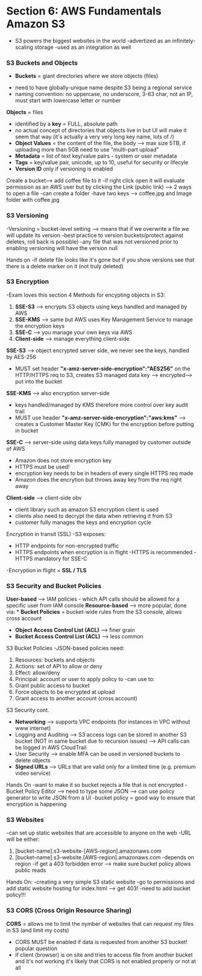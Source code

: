 # Section 6: AWS Fundamentals Amazon S3
- S3 powers the biggest websites in the world
-advertized as an infinitely-scaling storage
-used as an integration as well

### S3 Buckets and Objects 
- **Buckets** = giant directories where we store objects (files)
* need to have globally-unique name despite S3 being a regional service 
* naming convention: no uppercase, no underscore, 3-63 char, not an IP, must start with lowercase letter or number 

**Objects** = files 
* identified by a **key** = FULL, absolute path
* no actual concept of directories that objects live in but UI will make it seem that way (it's actually a very very long key name, lots of /)
* **Object Values** = the content of the file, the body --> max size 5TB, if uploading more than 5GB need to use "multi-part upload" 
* **Metadata** = list of text key/value pairs - system or user metadata
* **Tags** = key/value pair, unicode, up to 10, useful for security or lifecyle
* **Version ID** only if versioning is enabled

Create a bucket--> add coffee file to it
-if right click open it will evaluate permission as an AWS user but by clicking the Link (public link) --> 2 ways to open a file
-can create a folder
-have two keys --> coffee.jpg and Image folder with coffee.jpg

### S3 Versioning 
-Versioning = bucket-level setting --> means that if we overwrite a file we will update its version 
-best practice to version buckets(protect against deletes, roll back is possible)
-any file that was not versioned prior to enabling versioning will have the version null

Hands on
-if delete file looks like it's gone but if you show versions see that there is a delete marker on it (not truly deleted)

### S3 Encryption 
-Exam loves this section 
4 Methods for encypting objects in S3: 
1. **SSE-S3** --> encrypts S3 objects using keys handled and managed by AWS
1. **SSE-KMS** --> same but AWS uses Key Management Service to manage the encryption keys 
1. **SSE-C** --> you manage your own keys via AWS
1. **Client-side** --> manage everything client-side

**SSE-S3** --> object encrypted server side, we never see the keys, handled by AES-256
* MUST set header **"x-amz-server-side-encryption":"AES256"** on the HTTP/HTTPS req to S3, creates S3 managed data key --> encrypted--> put into the bucket

**SSE-KMS** --> also encryption server-side 
* keys handled/managed by KMS therefore more control over key audit trail
* MUST use header **"x-amz-server-side-encryption":"aws:kms"** --> creates a Customer Master Key (CMK) for the encryption before putting in bucket

**SSE-C** --> server-side using data keys fully managed by customer outside of AWS
* Amazon does not store encryption key 
* HTTPS must be used!
* encryption key needs to be in headers of every single HTTPS req made
* Amazon does the encrytion but throws away key from the req right away 

**Client-side** --> client-side obv 
* client library such as amazon S3 encryption client is used 
* clients also need to decrypt the data when retrieving it from S3 
* customer fully manages the keys and encryption cycle 

Encryption in transit (SSL)
-S3 exposes: 
* HTTP endpoints for non-encrypted traffic
* HTTPS endpoints when encryption is in flight 
-HTTPS is recommended
-HTTPS mandatory for SSE-C

-Encryption in flight = **SSL / TLS**

### S3 Security and Bucket Policies
**User-based** --> IAM policies - which API calls should be allowed for a specific user from IAM console
**Resource-based** --> more popular, done via: * **Bucket Policies** = bucket-wide rules from the S3 console, allows cross account 
* **Object Access Control List (ACL)** --> finer grain 
* **Bucket Access Control List (ACL)** --> less common

S3 Bucket Policies 
-JSON-based policies need:
1. Resources: buckets and objects 
1. Actions: set of API to allow or deny 
1. Effect: allow/deny
1. Principal: account or user to apply policy to
-can use to: 
1. Grant public access to bucket 
1. Force objects to be encrypted at upload
1. Grant access to another account (cross account)

S3 Security cont. 
* **Networking** --> supports VPC endpoints (for instances in VPC without www internet)
* Logging and Auditing --> S3 access logs can be stored in another S3 bucket (NOT in same bucket due to recursion issues) --> API calls can be logged in AWS CloudTrail
* User Security --> enable MFA can be used in versioned buckets to delete objects 
* **Signed URLs** --> URLs that are valid only for a limited time (e.g. premium video service)

Hands On
-want to make it so bucket rejects a file that is not encrypted 
-Bucket Policy Editor --> need to type some JSON --> can use policy generator to write JSON from a UI 
-bucket policy = good way to ensure that encryption is happening 

### S3 Websites
-can set up static websites that are accessible to anyone on the web 
-URL will be either: 
1. [bucket-name].s3-website-[AWS-region].amazonaws.com
1. [bucket-name].s3-website.[AWS-region].amazonaws.com
-depends on region 
-if get a 403 forbidden error --> make sure bucket policy allows public reads 

Hands On: 
-creating a very simple S3 static website 
-go to permissions and add static website hosting for index.html --> get 403!
-need to add bucket policy!!!

### S3 CORS (Cross Origin Resource Sharing)
**CORS** = allows me to limit the nymber of websites that can request my files in S3 (and limit my costs)
- CORS MUST be enabled if data is requested from another S3 bucket! popular question
- if client (browser) is on site and tries to access file from another bucket and it's not working it's likely that CORS is not enabled properly or not at all